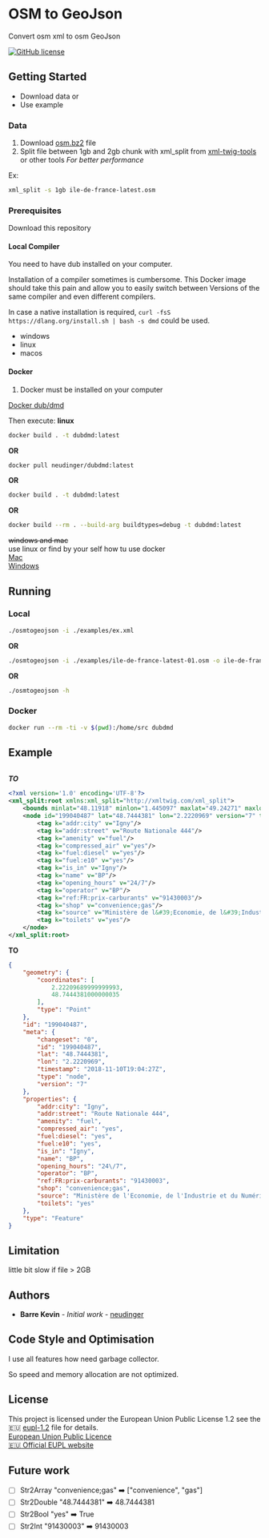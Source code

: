# OSM to GeoJson

Convert osm xml to osm GeoJson

[![GitHub license](https://img.shields.io/badge/license-EUPL-blue.svg)](https://raw.githubusercontent.com/herotc/hero-rotation/master/LICENSE)

## Getting Started

* Download data
or
* Use example

### Data

1. Download [osm.bz2](http://download.geofabrik.de/) file
2. Split file between 1gb and 2gb chunk with xml_split from [xml-twig-tools](https://packages.ubuntu.com/xenial/all/xml-twig-tools/filelist) or other tools _For better performance_

Ex:

```sh
xml_split -s 1gb ile-de-france-latest.osm
```

### Prerequisites

Download this repository

#### Local Compiler

You need to have dub installed on your computer.

Installation of a compiler sometimes is cumbersome.
This Docker image should take this pain and allow you to easily switch between Versions of the same compiler and even different compilers.

In case a native installation is required, `curl -fsS https://dlang.org/install.sh | bash -s dmd` could be used.

* windows
* linux
* macos

#### Docker

1. Docker must be installed on your computer

[Docker dub/dmd](https://hub.docker.com/r/neudinger/dubdmd)

Then execute:
**linux**

```sh
docker build . -t dubdmd:latest
```

**OR**

```sh
docker pull neudinger/dubdmd:latest
```

**OR**

```sh
docker build . -t dubdmd:latest
```

**OR**

```sh
docker build --rm . --build-arg buildtypes=debug -t dubdmd:latest
```

~~windows and mac~~</br>
use linux or find by your self how tu use docker</br>
[Mac](https://docs.docker.com/docker-for-mac/install/)</br>
[Windows](https://docs.docker.com/docker-for-windows/)


## Running

### Local

```sh
./osmtogeojson -i ./examples/ex.xml
```

**OR**

```sh
./osmtogeojson -i ./examples/ile-de-france-latest-01.osm -o ile-de-france-latest-geo.json
```

**OR**

```sh
./osmtogeojson -h
```

### Docker

```sh
docker run --rm -ti -v $(pwd):/home/src dubdmd
```

## Example

```json
```

***TO***

```xml
<?xml version='1.0' encoding='UTF-8'?>
<xml_split:root xmlns:xml_split="http://xmltwig.com/xml_split">
    <bounds minlat="48.11918" minlon="1.445097" maxlat="49.24271" maxlon="3.560409"/>
    <node id="199040487" lat="48.7444381" lon="2.2220969" version="7" timestamp="2018-11-10T19:04:27Z" changeset="0">
        <tag k="addr:city" v="Igny"/>
        <tag k="addr:street" v="Route Nationale 444"/>
        <tag k="amenity" v="fuel"/>
        <tag k="compressed_air" v="yes"/>
        <tag k="fuel:diesel" v="yes"/>
        <tag k="fuel:e10" v="yes"/>
        <tag k="is_in" v="Igny"/>
        <tag k="name" v="BP"/>
        <tag k="opening_hours" v="24/7"/>
        <tag k="operator" v="BP"/>
        <tag k="ref:FR:prix-carburants" v="91430003"/>
        <tag k="shop" v="convenience;gas"/>
        <tag k="source" v="Ministère de l&#39;Economie, de l&#39;Industrie et du Numérique - 08/04/2018"/>
        <tag k="toilets" v="yes"/>
    </node>
</xml_split:root>
```

**TO**

```json
{
    "geometry": {
        "coordinates": [
            2.22209689999999993,
            48.7444381000000035
        ],
        "type": "Point"
    },
    "id": "199040487",
    "meta": {
        "changeset": "0",
        "id": "199040487",
        "lat": "48.7444381",
        "lon": "2.2220969",
        "timestamp": "2018-11-10T19:04:27Z",
        "type": "node",
        "version": "7"
    },
    "properties": {
        "addr:city": "Igny",
        "addr:street": "Route Nationale 444",
        "amenity": "fuel",
        "compressed_air": "yes",
        "fuel:diesel": "yes",
        "fuel:e10": "yes",
        "is_in": "Igny",
        "name": "BP",
        "opening_hours": "24\/7",
        "operator": "BP",
        "ref:FR:prix-carburants": "91430003",
        "shop": "convenience;gas",
        "source": "Ministère de l'Economie, de l'Industrie et du Numérique - 08\/04\/2018",
        "toilets": "yes"
    },
    "type": "Feature"
}
```

## Limitation

little bit slow if file > 2GB

## Authors

* **Barre Kevin** - *Initial work* - [neudinger](https://github.com/neudinger)

## Code Style and Optimisation

I use all features how need garbage collector.

So speed and memory allocation are not optimized.

## License

This project is licensed under the European Union Public License 1.2 see the :eu: [eupl-1.2](https://choosealicense.com/licenses/eupl-1.2/) file for details.</br>
[European Union Public Licence](https://eupl.eu/)</br>
[:eu: Official EUPL website](https://joinup.ec.europa.eu/collection/eupl/eupl-text-11-12)

## Future work

* [ ] Str2Array "convenience;gas" :arrow_right: ["convenience", "gas"]
* [ ] Str2Double "48.7444381" :arrow_right: 48.7444381
* [ ] Str2Bool "yes" :arrow_right: True
* [ ] Str2Int "91430003" :arrow_right: 91430003
